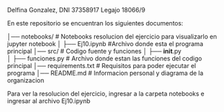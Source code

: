 Delfina Gonzalez, DNI 37358917 Legajo 18066/9

En este repositorio se encuentran los siguientes documentos:

│── notebooks/          # Notebooks resolucion del ejercicio para visualizarlo en jupyter notebook
│      ├── Ej10.ipynb       #Archivo donde esta el programa principal
│── src/                # Codigo fuente y funciones
│      ├── __init__.py       
│      ├── funciones.py    # Archivo donde estan las funciones del codigo principal
│── requirements.txt    # Requisitos para poder ejecutar el programa
│── README.md           # Informacion personal y diagrama de la organizacion

Para ver la resolucion del ejercicio, ingresar a la carpeta notebooks e ingresar al archivo Ej10.ipynb
